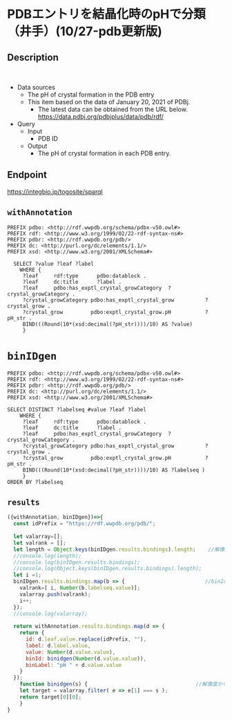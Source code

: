 # PDBエントリを結晶化時のpHで分類（井手）(10/27-pdb更新版)

## Description
 
- Data sources
    - The pH of crystal formation in the PDB entry
    - This item based on the data of January 20, 2021 of PDBj. 
        - The latest data can be obtained from the URL below. https://data.pdbj.org/pdbjplus/data/pdb/rdf/
- Query
    - Input
        - PDB ID
    - Output
        - The pH of crystal formation in each PDB entry.

## Endpoint

https://integbio.jp/togosite/sparql

## `withAnnotation`

```sparql
PREFIX pdbo: <http://rdf.wwpdb.org/schema/pdbx-v50.owl#>
PREFIX rdf: <http://www.w3.org/1999/02/22-rdf-syntax-ns#>
PREFIX pdbr: <http://rdf.wwpdb.org/pdb/>
PREFIX dc: <http://purl.org/dc/elements/1.1/>
PREFIX xsd: <http://www.w3.org/2001/XMLSchema#> 

  SELECT ?value ?leaf ?label
    WHERE {
     ?leaf     rdf:type	     pdbo:datablock .
     ?leaf     dc:title      ?label .
     ?leaf     pdbo:has_exptl_crystal_growCategory	?crystal_growCategory .
     ?crystal_growCategory pdbo:has_exptl_crystal_grow	        ?crystal_grow .
     ?crystal_grow         pdbo:exptl_crystal_grow.pH	        ?pH_str .
     BIND(((Round(10*(xsd:decimal(?pH_str))))/10) AS ?value)         
     }
```

# `binIDgen`

```sparql
PREFIX pdbo: <http://rdf.wwpdb.org/schema/pdbx-v50.owl#>
PREFIX rdf: <http://www.w3.org/1999/02/22-rdf-syntax-ns#>
PREFIX pdbr: <http://rdf.wwpdb.org/pdb/>
PREFIX dc: <http://purl.org/dc/elements/1.1/>
PREFIX xsd: <http://www.w3.org/2001/XMLSchema#> 

SELECT DISTINCT ?labelseq #value ?leaf ?label
    WHERE {
     ?leaf     rdf:type	     pdbo:datablock .
     ?leaf     dc:title      ?label .
     ?leaf     pdbo:has_exptl_crystal_growCategory	?crystal_growCategory .
     ?crystal_growCategory pdbo:has_exptl_crystal_grow	        ?crystal_grow .
     ?crystal_grow         pdbo:exptl_crystal_grow.pH	        ?pH_str .
     BIND(((Round(10*(xsd:decimal(?pH_str))))/10) AS ?labelseq )        
     }
ORDER BY ?labelseq

```


## `results`

```javascript
({withAnnotation, binIDgen})=>{
  const idPrefix = "https://rdf.wwpdb.org/pdb/";
  
  let valarray=[];
  let valrank = [];
  let length = Object.keys(binIDgen.results.bindings).length;    //解像度の数値を持つ配列の長さをlengthに代入
  //console.log(length);
  //console.log(binIDgen.results.bindings);
  //console.log(Object.keys(binIDgen.results.bindings).length);
  let i =1;
  binIDgen.results.bindings.map(b => {							//binId,解像度の数値を持つ２次元配列を作成
    valrank=[ i, Number(b.labelseq.value)];
    valarray.push(valrank);
    i++;
  });
  //console.log(valarray);     
  
  return withAnnotation.results.bindings.map(d => {
    return {
      id: d.leaf.value.replace(idPrefix, ""),
      label: d.label.value,
      value: Number(d.value.value),
      binId: binidgen(Number(d.value.value)),
      binLabel: "pH " + d.value.value
    }
  });
    function binidgen(s) {                                   //解像度からbinIdを導き出す関数を作成する関数
    let target = valarray.filter( e => e[1] === s );
    return target[0][0];
    }
}
```

